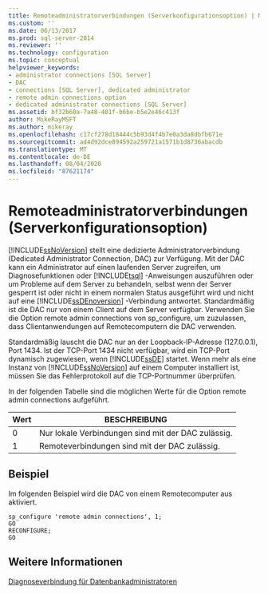 ```yaml
---
title: Remoteadministratorverbindungen (Serverkonfigurationsoption) | Microsoft-Dokumentation
ms.custom: ''
ms.date: 06/13/2017
ms.prod: sql-server-2014
ms.reviewer: ''
ms.technology: configuration
ms.topic: conceptual
helpviewer_keywords:
- administrator connections [SQL Server]
- DAC
- connections [SQL Server], dedicated administrator
- remote admin connections option
- dedicated administrator connections [SQL Server]
ms.assetid: bf32b60a-7a48-401f-b6be-b5e2e46c413f
author: MikeRayMSFT
ms.author: mikeray
ms.openlocfilehash: c17cf278d18444c5b93d4f4b7e0a3da8dbfb671e
ms.sourcegitcommit: ad4d92dce894592a259721a1571b1d8736abacdb
ms.translationtype: MT
ms.contentlocale: de-DE
ms.lasthandoff: 08/04/2020
ms.locfileid: "87621174"
---
```

# <a name="remote-admin-connections-server-configuration-option"></a>Remoteadministratorverbindungen (Serverkonfigurationsoption)
  [!INCLUDE[ssNoVersion](../../includes/ssnoversion-md.md)] stellt eine dedizierte Administratorverbindung (Dedicated Administrator Connection, DAC) zur Verfügung. Mit der DAC kann ein Administrator auf einen laufenden Server zugreifen, um Diagnosefunktionen oder [!INCLUDE[tsql](../../includes/tsql-md.md)] -Anweisungen auszuführen oder um Probleme auf dem Server zu behandeln, selbst wenn der Server gesperrt ist oder nicht in einem normalen Status ausgeführt wird und nicht auf eine [!INCLUDE[ssDEnoversion](../../includes/ssdenoversion-md.md)] -Verbindung antwortet. Standardmäßig ist die DAC nur von einem Client auf dem Server verfügbar. Verwenden Sie die Option remote admin connections von sp_configure, um zuzulassen, dass Clientanwendungen auf Remotecomputern die DAC verwenden.  
  
 Standardmäßig lauscht die DAC nur an der Loopback-IP-Adresse (127.0.0.1), Port 1434. Ist der TCP-Port 1434 nicht verfügbar, wird ein TCP-Port dynamisch zugewiesen, wenn [!INCLUDE[ssDE](../../includes/ssde-md.md)] startet. Wenn mehr als eine Instanz von [!INCLUDE[ssNoVersion](../../includes/ssnoversion-md.md)] auf einem Computer installiert ist, müssen Sie das Fehlerprotokoll auf die TCP-Portnummer überprüfen.  
  
 In der folgenden Tabelle sind die möglichen Werte für die Option remote admin connections aufgeführt.  
  
|Wert|BESCHREIBUNG|  
|-----------|-----------------|  
|0|Nur lokale Verbindungen sind mit der DAC zulässig.|  
|1|Remoteverbindungen sind mit der DAC zulässig.|  
  
## <a name="example"></a>Beispiel  
 Im folgenden Beispiel wird die DAC von einem Remotecomputer aus aktiviert.  
  
```  
sp_configure 'remote admin connections', 1;  
GO  
RECONFIGURE;  
GO  
```  
  
## <a name="see-also"></a>Weitere Informationen  
 [Diagnoseverbindung für Datenbankadministratoren](diagnostic-connection-for-database-administrators.md)  
  
  
